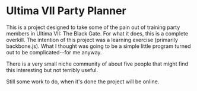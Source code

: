 Ultima VII Party Planner
========================

This is a project designed to take some of the pain out of training party members in Ultima VII: The
Black Gate. For what it does, this is a complete overkill. The intention of this project was a 
learning exercise (primarily backbone.js). What I thought was going to be a simple little program
turned out to be complicated--for me anyway.

There is a very small niche community of about five people that might find this interesting but not
terribly useful.

Still some work to do, when it's done the project will be online.